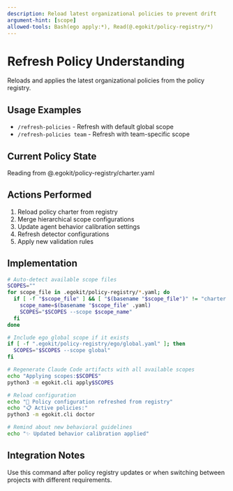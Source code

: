 ```yaml
---
description: Reload latest organizational policies to prevent drift
argument-hint: [scope]
allowed-tools: Bash(ego apply:*), Read(@.egokit/policy-registry/*)
---
```


# Refresh Policy Understanding

Reloads and applies the latest organizational policies from the policy registry.

## Usage Examples
- `/refresh-policies` - Refresh with default global scope
- `/refresh-policies team` - Refresh with team-specific scope

## Current Policy State
Reading from @.egokit/policy-registry/charter.yaml

## Actions Performed
1. Reload policy charter from registry
2. Merge hierarchical scope configurations
3. Update agent behavior calibration settings
4. Refresh detector configurations
5. Apply new validation rules

## Implementation
```bash
# Auto-detect available scope files
SCOPES=""
for scope_file in .egokit/policy-registry/*.yaml; do
  if [ -f "$scope_file" ] && [ "$(basename "$scope_file")" != "charter.yaml" ]; then
    scope_name=$(basename "$scope_file" .yaml)
    SCOPES="$SCOPES --scope $scope_name"
  fi
done

# Include ego global scope if it exists
if [ -f ".egokit/policy-registry/ego/global.yaml" ]; then
  SCOPES="$SCOPES --scope global"
fi

# Regenerate Claude Code artifacts with all available scopes
echo "Applying scopes:$SCOPES"
python3 -m egokit.cli apply$SCOPES

# Reload configuration
echo "🔄 Policy configuration refreshed from registry"
echo "📋 Active policies:"
python3 -m egokit.cli doctor

# Remind about new behavioral guidelines
echo "✨ Updated behavior calibration applied"
```

## Integration Notes
Use this command after policy registry updates or when switching between projects with different requirements.